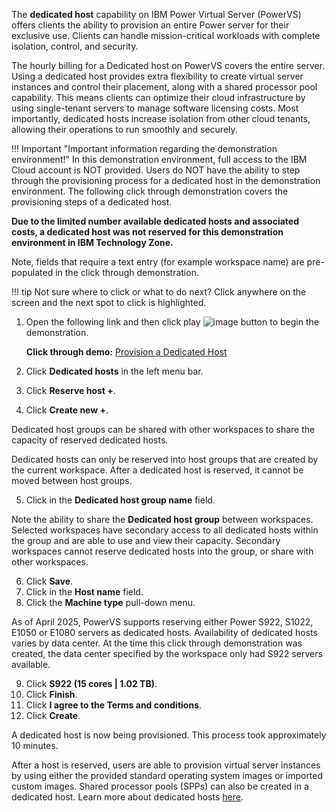 The **dedicated host** capability on IBM Power Virtual Server (PowerVS) offers clients the ability to provision an entire Power server for their exclusive use. Clients can handle mission-critical workloads with complete isolation, control, and security.

The hourly billing for a Dedicated host on PowerVS covers the entire server. Using a dedicated host provides extra flexibility to create virtual server instances and control their placement, along with a shared processor pool capability. This means clients can optimize their cloud infrastructure by using single-tenant servers to manage software licensing costs. Most importantly, dedicated hosts increase isolation from other cloud tenants, allowing their operations to run smoothly and securely.

!!! Important "Important information regarding the demonstration environment!"
    In this demonstration environment, full access to the IBM Cloud account is NOT provided. Users do NOT have the ability to step through the provisioning process for a dedicated host in the demonstration environment. The following click through demonstration covers the provisioning steps of a dedicated host.

**Due to the limited number available dedicated hosts and associated costs, a dedicated host was not reserved for this demonstration environment in IBM Technology Zone.**

Note, fields that require a text entry (for example workspace name) are pre-populated in the click through demonstration.

!!! tip
    Not sure where to click or what to do next? Click anywhere on the screen and the next spot to click is highlighted.

1. Open the following link and then click play ![image](https://github.com/user-attachments/assets/67789db8-fd6d-4d68-a26b-3a1d6c0b7e97) button to begin the demonstration.

    **Click through demo:** <a href="https://dpkshetty.github.io/TEST-SalesEnablement-PowerVS-L3/includes/Provisioning-a-DedicatedHost/index.html" target ="_blank">Provision a Dedicated Host</a>

2. Click **Dedicated hosts** in the left menu bar.
3. Click **Reserve host +**.
4. Click **Create new +**.

Dedicated host groups can be shared with other workspaces to share the capacity of reserved dedicated hosts. 

Dedicated hosts can only be reserved into host groups that are created by the current workspace. After a dedicated host is reserved, it cannot be moved between host groups. 

5. Click in the **Dedicated host group name** field.
   
Note the ability to share the **Dedicated host group** between workspaces. Selected workspaces have secondary access to all dedicated hosts within the group and are able to use and view their capacity. Secondary workspaces cannot reserve dedicated hosts into the group, or share with other workspaces.

6. Click **Save**.
7. Click in the **Host name** field.
8. Click the **Machine type** pull-down menu.

As of April 2025, PowerVS supports reserving either Power S922, S1022, E1050 or E1080 servers as dedicated hosts. Availability of dedicated hosts varies by data center. At the time this click through demonstration was created, the data center specified by the workspace only had S922 servers available. 

9. Click **S922 (15 cores | 1.02 TB)**.
10. Click **Finish**.
11. Click **I agree to the Terms and conditions**.
12. Click **Create**.

A dedicated host is now being provisioned. This process took approximately 10 minutes.

After a host is reserved, users are able to provision virtual server instances by using either the provided standard operating system images or imported custom images. Shared processor pools (SPPs) can also be created in a dedicated host. Learn more about dedicated hosts <a href="https://cloud.ibm.com/docs/power-iaas?topic=power-iaas-dedicated-host" target="_blank">here</a>.

